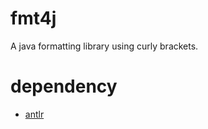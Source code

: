# fmt4j

A java formatting library using curly brackets.

# dependency

* [antlr](https://www.antlr.org/)